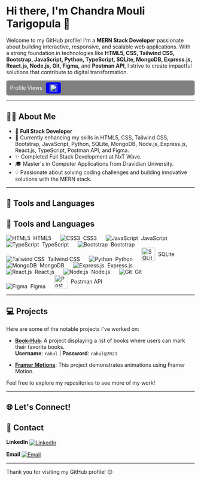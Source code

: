 # Hi there, I'm Chandra Mouli Tarigopula 👋
Welcome to my GitHub profile! I'm a **MERN Stack Developer** passionate about building interactive, responsive, and scalable web applications. With a strong foundation in technologies like **HTML5, CSS, Tailwind CSS, Bootstrap, JavaScript, Python, TypeScript, SQLite, MongoDB, Express.js, React.js, Node.js, Git, Figma,** and **Postman API**, I strive to create impactful solutions that contribute to digital transformation.

<div style="display: flex; flex:row; align-items: center; background-color: gray; padding: 5px 10px; border-radius: 5px; color: white;">
  <span style="margin-right: 10px;">Profile Views</span>
  <div style="background-color: blue; padding: 5px 10px; border-radius: 5px;">
    <img src="https://profile-counter.glitch.me/chandramouli35/count.svg" alt="Profile Views" style="height: 20px;">
  </div>
</div>

---

## 🧑‍💼 About Me
- 💼 **Full Stack Developer**
- 🌱 Currently enhancing my skills in HTML5, CSS, Tailwind CSS, Bootstrap, JavaScript, Python, SQLite, MongoDB, Node.js, Express.js, React.js, TypeScript, Postman API, and Figma.
- ✨ Completed Full Stack Development at NxT Wave.
- 🎓 Master's in Computer Applications from Dravidian University.
- 💡 Passionate about solving coding challenges and building innovative solutions with the MERN stack.

---
## 🔧 Tools and Languages

## 🔧 Tools and Languages

<p align="left">
  <span style="display: inline-flex; align-items: center; margin-right: 20px;">
    <img src="https://img.icons8.com/color/36/000000/html-5.png" alt="HTML5" title="HTML5" style="vertical-align: middle;"/>
    <span style="margin-left: 8px;">HTML5</span>
  </span>

  <span style="display: inline-flex; align-items: center; margin-right: 20px;">
    <img src="https://img.icons8.com/color/36/000000/css3.png" alt="CSS3" title="CSS3" style="vertical-align: middle;"/>
    <span style="margin-left: 8px;">CSS3</span>
  </span>

  <span style="display: inline-flex; align-items: center; margin-right: 20px;">
    <img src="https://img.icons8.com/color/36/000000/javascript.png" alt="JavaScript" title="JavaScript" style="vertical-align: middle;"/>
    <span style="margin-left: 8px;">JavaScript</span>
  </span>

  <span style="display: inline-flex; align-items: center; margin-right: 20px;">
    <img src="https://img.icons8.com/color/36/000000/typescript.png" alt="TypeScript" title="TypeScript" style="vertical-align: middle;"/>
    <span style="margin-left: 8px;">TypeScript</span>
  </span>

  <span style="display: inline-flex; align-items: center; margin-right: 20px;">
    <img src="https://img.icons8.com/color/36/000000/bootstrap.png" alt="Bootstrap" title="Bootstrap" style="vertical-align: middle;"/>
    <span style="margin-left: 8px;">Bootstrap</span>
  </span>

  <span style="display: inline-flex; align-items: center; margin-right: 20px;">
    <img src="https://img.icons8.com/color/36/000000/tailwindcss.png" alt="Tailwind CSS" title="Tailwind CSS" style="vertical-align: middle;"/>
    <span style="margin-left: 8px;">Tailwind CSS</span>
  </span>

  <span style="display: inline-flex; align-items: center; margin-right: 20px;">
    <img src="https://img.icons8.com/color/36/000000/python.png" alt="Python" title="Python" style="vertical-align: middle;"/>
    <span style="margin-left: 8px;">Python</span>
  </span>

  <span style="display: inline-flex; align-items: center; margin-right: 20px;">
    <img src="https://upload.wikimedia.org/wikipedia/commons/3/38/SQLite370.svg" alt="SQLite" title="SQLite" width="36"/>
    <span style="margin-left: 8px;">SQLite</span>
  </span>

  <span style="display: inline-flex; align-items: center; margin-right: 20px;">
    <img src="https://img.icons8.com/color/36/000000/mongodb.png" alt="MongoDB" title="MongoDB" style="vertical-align: middle;"/>
    <span style="margin-left: 8px;">MongoDB</span>
  </span>

  <span style="display: inline-flex; align-items: center; margin-right: 20px;">
    <img src="https://img.icons8.com/color/36/000000/express.png" alt="Express.js" title="Express.js" style="vertical-align: middle;"/>
    <span style="margin-left: 8px;">Express.js</span>
  </span>

  <span style="display: inline-flex; align-items: center; margin-right: 20px;">
    <img src="https://img.icons8.com/plasticine/36/000000/react.png" alt="React.js" title="React.js" style="vertical-align: middle;"/>
    <span style="margin-left: 8px;">React.js</span>
  </span>

  <span style="display: inline-flex; align-items: center; margin-right: 20px;">
    <img src="https://img.icons8.com/color/36/000000/nodejs.png" alt="Node.js" title="Node.js" style="vertical-align: middle;"/>
    <span style="margin-left: 8px;">Node.js</span>
  </span>

  <span style="display: inline-flex; align-items: center; margin-right: 20px;">
    <img src="https://img.icons8.com/color/36/000000/git.png" alt="Git" title="Git" style="vertical-align: middle;"/>
    <span style="margin-left: 8px;">Git</span>
  </span>

  <span style="display: inline-flex; align-items: center; margin-right: 20px;">
    <img src="https://img.icons8.com/color/36/000000/figma.png" alt="Figma" title="Figma" style="vertical-align: middle;"/>
    <span style="margin-left: 8px;">Figma</span>
  </span>

  <span style="display: inline-flex; align-items: center; margin-right: 20px;">
    <img src="https://www.vectorlogo.zone/logos/getpostman/getpostman-icon.svg" alt="Postman API" title="Postman API" width="36"/>
    <span style="margin-left: 8px;">Postman API</span>
  </span>
</p>



---

## 💻 Projects
Here are some of the notable projects I've worked on:

- **[Book-Hub](https://bookhubcm.ccbp.tech/)**: A project displaying a list of books where users can mark their favorite books.  
  **Username**: `rahul` | **Password**: `rahul@2021`

- **[Framer Motions](https://spurfitassignment.netlify.app/)**: This project demonstrates animations using Framer Motion.

Feel free to explore my repositories to see more of my work!

---

## 🌐 Let's Connect!


## 🔗 Contact

<p align="left">
  <strong>LinkedIn</strong>
  <a href="https://www.linkedin.com/in/mouli-chandra/" target="_blank">
    <img src="https://img.icons8.com/color/36/000000/linkedin.png" alt="LinkedIn" title="LinkedIn" style="vertical-align: middle; margin-right: 20px;"/>
  </a>

  <strong>Email</strong>
  <a href="mailto:tarigopulachandramouli1818@gmail.com" target="_blank">
    <img src="https://img.icons8.com/color/36/000000/gmail.png" alt="Email" title="Email" style="vertical-align: middle; margin-right: 20px;"/>
  </a>
</p>




---

Thank you for visiting my GitHub profile! 😊
